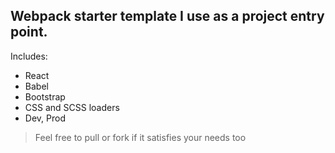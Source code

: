 ## Webpack starter template I use as a project entry point. 

Includes: 
- React
- Babel
- Bootstrap
- CSS and SCSS loaders
- Dev, Prod

> Feel free to pull or fork if it satisfies your needs too
